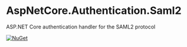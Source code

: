# AspNetCore.Authentication.Saml2

ASP.NET Core authentication handler for the SAML2 protocol

[![NuGet](https://img.shields.io/nuget/v/Passingwind.AspNetCore.Authentication.Saml2?style=flat-square)](https://www.nuget.org/packages/Passingwind.AspNetCore.Authentication.Saml2)